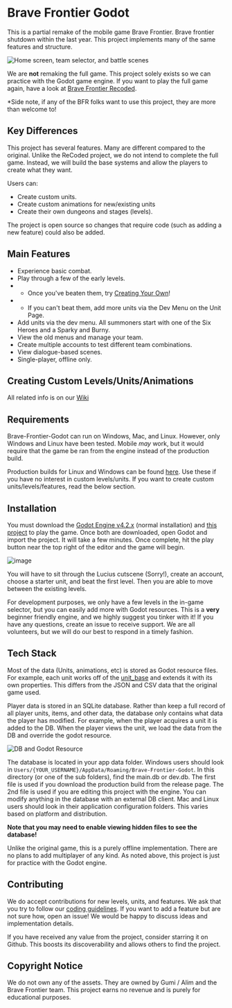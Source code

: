 # Brave Frontier Godot

This is a partial remake of the mobile game Brave Frontier. Brave frontier shutdown within the last year. This project implements many of the same features and structure.

![Home screen, team selector, and battle scenes](https://github.com/aMytho/brave-frontier-godot/assets/58316242/b7d97886-8e13-4c37-a58e-ace2fbb32f8f)

We are **not** remaking the full game. This project solely exists so we can practice with the Godot game engine. If you want to play the full game again, have a look at [Brave Frontier Recoded](https://www.bravefrontierrecoded.online//).

*Side note, if any of the BFR folks want to use this project, they are more than welcome to!

## Key Differences
This project has several features. Many are different compared to the original. Unlike the ReCoded project, we do not intend to complete the full game. Instead, we will build the base systems and allow the players to create what they want.

Users can:
- Create custom units.
- Create custom animations for new/existing units
- Create their own dungeons and stages (levels).

The project is open source so changes that require code (such as adding a new feature) could also be added.

## Main Features

- Experience basic combat.
- Play through a few of the early levels.
- - Once you've beaten them, try [Creating Your Own](https://github.com/aMytho/brave-frontier-godot/wiki/Creating-a-Unit)!
- - If you can't beat them, add more units via the Dev Menu on the Unit Page.
- Add units via the dev menu. All summoners start with one of the Six Heroes and a Sparky and Burny.
- View the old menus and manage your team.
- Create multiple accounts to test different team combinations.
- View dialogue-based scenes.
- Single-player, offline only.

## Creating Custom Levels/Units/Animations

All related info is on our [Wiki](https://github.com/aMytho/brave-frontier-godot/wiki)

## Requirements

Brave-Frontier-Godot can run on Windows, Mac, and Linux. However, only Windows and Linux have been tested. Mobile *may* work, but it would require that the game be ran from the engine instead of the production build.

Production builds for Linux and Windows can be found [here](https://github.com/aMytho/brave-frontier-godot/releases/tag/0.1). Use these if you have no interest in custom levels/units. If you want to create custom units/levels/features, read the below section. 

## Installation

You must download the [Godot Engine v4.2.x](https://godotengine.org/) (normal installation) and [this project](https://github.com/aMytho/brave-frontier-godot/archive/refs/heads/main.zip) to play the game. Once both are downloaded, open Godot and import the project. It will take a few minutes. Once complete, hit the play button near the top right of the editor and the game will begin.

![image](https://github.com/aMytho/brave-frontier-godot/assets/58316242/dc721d08-9b28-419c-9fa7-f0081977e39c)

You will have to sit through the Lucius cutscene (Sorry!), create an account, choose a starter unit, and beat the first level. Then you are able to move between the existing levels. 

For development purposes, we only have a few levels in the in-game selector, but you can easily add more with Godot resources. This is a **very** beginner friendly engine, and we highly suggest you tinker with it! If you have any questions, create an issue to receive support. We are all volunteers, but we will do our best to respond in a timely fashion.

## Tech Stack

Most of the data (Units, animations, etc) is stored as Godot resource files. For example, each unit works off of the [unit_base](https://github.com/aMytho/brave-frontier-godot/blob/main/Units/unit_base.gd) and extends it with its own properties. This differs from the JSON and CSV data that the original game used.

Player data is stored in an SQLite database. Rather than keep a full record of all player units, items, and other data, the database only contains what data the player has modified. For example, when the player acquires a unit it is added to the DB. When the player views the unit, we load the data from the DB and override the godot resource.

![DB and Godot Resource](https://github.com/aMytho/brave-frontier-godot/assets/58316242/39dacee8-5dc4-462b-b888-9dc1dc17227f)

The database is located in your app data folder. Windows users should look in `Users/{YOUR_USERNAME}/AppData/Roaming/Brave-Frontier-Godot`. In this directory (or one of the sub folders), find the main.db or dev.db. The first file is used if you download the production build from the release page. The 2nd file is used if you are editing this project with the engine. You can modify anything in the database with an external DB client. Mac and Linux users should look in their application configuration folders. This varies based on platform and distribution.

**Note that you may need to enable viewing hidden files to see the database!**

Unlike the original game, this is a purely offline implementation. There are no plans to add multiplayer of any kind. As noted above, this project is just for practice with the Godot engine.

## Contributing

We do accept contributions for new levels, units, and features. We ask that you try to follow our [coding guidelines](https://github.com/aMytho/brave-frontier-godot/issues/28). If you want to add a feature but are not sure how, open an issue! We would be happy to discuss ideas and implementation details.

If you have received any value from the project, consider starring it on Github. This boosts its discoverability and allows others to find the project.

## Copyright Notice

We do not own any of the assets. They are owned by Gumi / Alim and the Brave Frontier team. This project earns no revenue and is purely for educational purposes.
